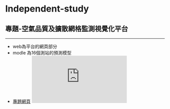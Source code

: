 # Independent-study
## 專題-空氣品質及擴散網格監測視覺化平台

_________________________________
* web為平台的網頁部分
* modle 為16個測站的預測模型
* [專題網頁](https://jack580936.github.io/Independent-study/web/123321/pm25_for_now20.html)
![image](https://jack580936.github.io/Independent-study/web/123321/pm25_for_now20.html)
